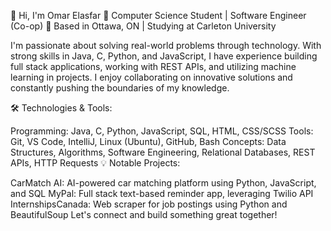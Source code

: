 👋 Hi, I'm Omar Elasfar
🚀 Computer Science Student | Software Engineer (Co-op)
📍 Based in Ottawa, ON | Studying at Carleton University

I'm passionate about solving real-world problems through technology. With strong skills in Java, C, Python, and JavaScript, I have experience building full stack applications, working with REST APIs, and utilizing machine learning in projects. I enjoy collaborating on innovative solutions and constantly pushing the boundaries of my knowledge.

🛠️ Technologies & Tools:

Programming: Java, C, Python, JavaScript, SQL, HTML, CSS/SCSS
Tools: Git, VS Code, IntelliJ, Linux (Ubuntu), GitHub, Bash
Concepts: Data Structures, Algorithms, Software Engineering, Relational Databases, REST APIs, HTTP Requests
💡 Notable Projects:

CarMatch AI: AI-powered car matching platform using Python, JavaScript, and SQL
MyPal: Full stack text-based reminder app, leveraging Twilio API
InternshipsCanada: Web scraper for job postings using Python and BeautifulSoup
Let's connect and build something great together!
